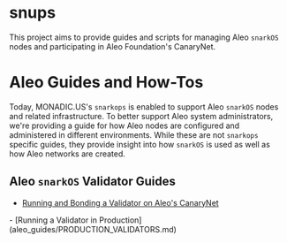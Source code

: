 # snups

This project aims to provide guides and scripts for managing Aleo `snarkOS` nodes and participating in Aleo Foundation's CanaryNet.


# Aleo Guides and How-Tos

Today, MONADIC.US's `snarkops` is enabled to support Aleo `snarkOS` nodes and related infrastructure.  To better support Aleo system administrators, we're providing a guide for how Aleo nodes are configured and administered in different environments.  While these are not `snarkops` specific guides, they provide insight into how `snarkOS` is used as well as how Aleo networks are created.  

## Aleo `snarkOS` Validator Guides

- [Running and Bonding a Validator on Aleo's CanaryNet](aleo_guides/BONDING_A_CANARY_VALIDATOR.md)

<!-->
- [Running a Validator in Production](aleo_guides/PRODUCTION_VALIDATORS.md)
<!-->

